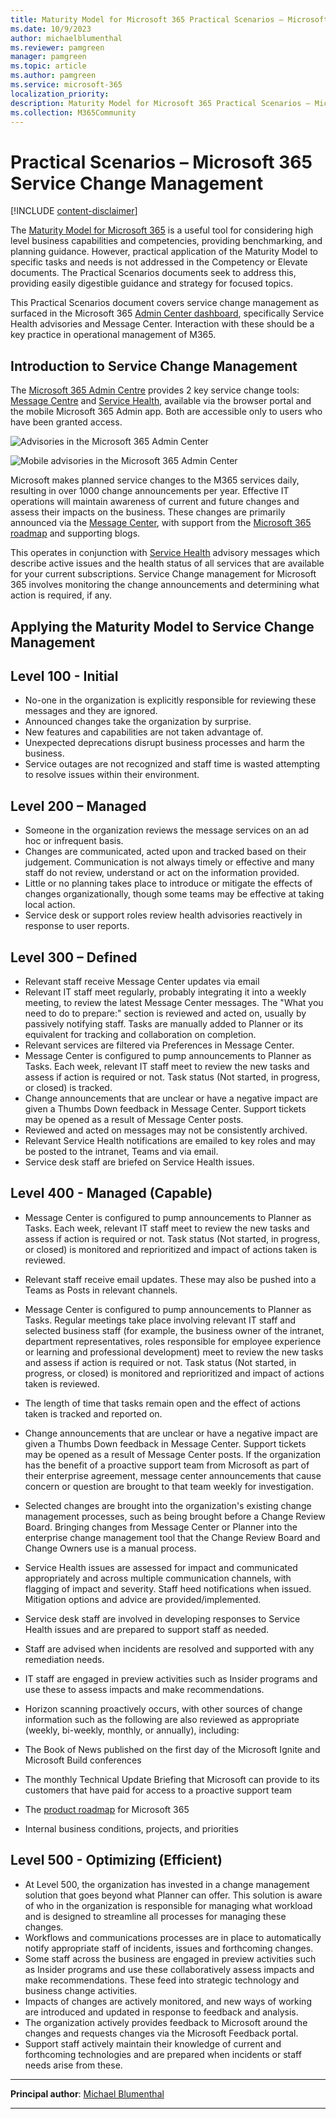 ```yaml
---
title: Maturity Model for Microsoft 365 Practical Scenarios – Microsoft 365 Service Change Management
ms.date: 10/9/2023
author: michaelblumenthal
ms.reviewer: pamgreen
manager: pamgreen
ms.topic: article
ms.author: pamgreen
ms.service: microsoft-365
localization_priority:
description: Maturity Model for Microsoft 365 Practical Scenarios – Microsoft 365 Service Change Management
ms.collection: M365Community
---
```


# Practical Scenarios – Microsoft 365 Service Change Management

[!INCLUDE [content-disclaimer](includes/content-disclaimer.md)]

The [Maturity Model for Microsoft 365](microsoft365-maturity-model--intro.md) is a useful tool for considering high level business capabilities and competencies, providing benchmarking, and planning guidance. However, practical application of the Maturity Model to specific tasks and needs is not addressed in the Competency or Elevate documents. The Practical Scenarios documents seek to address this, providing easily digestible guidance and strategy for focused topics.

This Practical Scenarios document covers service change management as surfaced in the Microsoft 365 [Admin Center dashboard](https://admin.microsoft.com/?source=applauncher#/homepage), specifically Service Health advisories and Message Center. Interaction with these should be a key practice in operational management of M365.

## Introduction to Service Change Management

The [Microsoft 365 Admin Centre](https://admin.microsoft.com/#/homepage) provides 2 key service change tools: [Message Centre](https://admin.microsoft.com/?source=applauncher#/MessageCenter) and [Service Health](https://admin.microsoft.com/?source=applauncher#/servicehealth/advisories), available via the browser portal and the mobile Microsoft 365 Admin app. Both are accessible only to users who have been granted access.

![Advisories in the Microsoft 365 Admin Center](media/maturity-model-microsoft365-servicing-microsoft365-service-change-management\advisories.jpg)

![Mobile advisories in the Microsoft 365 Admin Center](media/maturity-model-microsoft365-servicing-microsoft365-service-change-management\advisories-mobile.jpg)

Microsoft makes planned service changes to the M365 services daily, resulting in over 1000 change announcements per year. Effective IT operations will maintain awareness of current and future changes and assess their impacts on the business. These changes are primarily announced via the [Message Center](https://admin.microsoft.com/?source=applauncher#/MessageCenter), with support from the [Microsoft 365 roadmap](/microsoft-365/roadmap) and supporting blogs.

This operates in conjunction with [Service Health](https://admin.microsoft.com/?source=applauncher#/servicehealth/advisories) advisory messages which describe active issues and the health status of all services that are available for your current subscriptions. Service Change management for Microsoft 365 involves monitoring the change announcements and determining what action is required, if any.

## Applying the Maturity Model to Service Change Management

## Level 100 - Initial

- No-one in the organization is explicitly responsible for reviewing these messages and they are ignored.
- Announced changes take the organization by surprise.
- New features and capabilities are not taken advantage of.
- Unexpected deprecations disrupt business processes and harm the business.
- Service outages are not recognized and staff time is wasted attempting to resolve issues within their environment.

## Level 200 – Managed

- Someone in the organization reviews the message services on an ad hoc or infrequent basis.
- Changes are communicated, acted upon and tracked based on their judgement. Communication is not always timely or effective and many staff do not review, understand or act on the information provided.
- Little or no planning takes place to introduce or mitigate the effects of changes organizationally, though some teams may be effective at taking local action.
- Service desk or support roles review health advisories reactively in response to user reports.

## Level 300 – Defined

- Relevant staff receive Message Center updates via email
- Relevant IT staff meet regularly, probably integrating it into a weekly meeting, to review the latest Message Center messages. The "What you need to do to prepare:" section is reviewed and acted on, usually by passively notifying staff. Tasks are manually added to Planner or its equivalent for tracking and collaboration on completion.
- Relevant services are filtered via Preferences in Message Center.
- Message Center is configured to pump announcements to Planner as Tasks. Each week, relevant IT staff meet to review the new tasks and assess if action is required or not. Task status (Not started, in progress, or closed) is tracked.
- Change announcements that are unclear or have a negative impact are given a Thumbs Down feedback in Message Center. Support tickets may be opened as a result of Message Center posts.
- Reviewed and acted on messages may not be consistently archived.
- Relevant Service Health notifications are emailed to key roles and may be posted to the intranet, Teams and via email.
- Service desk staff are briefed on Service Health issues.

## Level 400 - Managed (Capable)

- Message Center is configured to pump announcements to Planner as Tasks. Each week, relevant IT staff meet to review the new tasks and assess if action is required or not. Task status (Not started, in progress, or closed) is monitored and reprioritized and impact of actions taken is reviewed.
- Relevant staff receive email updates. These may also be pushed into a Teams as Posts in relevant channels.
- Message Center is configured to pump announcements to Planner as Tasks. Regular meetings take place involving relevant IT staff and selected business staff (for example, the business owner of the intranet, department representatives, roles responsible for employee experience or learning and professional development) meet to review the new tasks and assess if action is required or not. Task status (Not started, in progress, or closed) is monitored and reprioritized and impact of actions taken is reviewed.
- The length of time that tasks remain open and the effect of actions taken is tracked and reported on.
- Change announcements that are unclear or have a negative impact are given a Thumbs Down feedback in Message Center. Support tickets may be opened as a result of Message Center posts. If the organization has the benefit of a proactive support team from Microsoft as part of their enterprise agreement, message center announcements that cause concern or question are brought to that team weekly for investigation.
- Selected changes are brought into the organization's existing change management processes, such as being brought before a Change Review Board. Bringing changes from Message Center or Planner into the enterprise change management tool that the Change Review Board and Change Owners use is a manual process.
- Service Health issues are assessed for impact and communicated appropriately and across multiple communication channels, with flagging of impact and severity. Staff heed notifications when issued. Mitigation options and advice are provided/implemented.
- Service desk staff are involved in developing responses to Service Health issues and are prepared to support staff as needed.
- Staff are advised when incidents are resolved and supported with any remediation needs.
- IT staff are engaged in preview activities such as Insider programs and use these to assess impacts and make recommendations.
- Horizon scanning proactively occurs, with other sources of change information such as the following are also reviewed as appropriate (weekly, bi-weekly, monthly, or annually), including:

- The Book of News published on the first day of the Microsoft Ignite and Microsoft Build conferences
- The monthly Technical Update Briefing that Microsoft can provide to its customers that have paid for access to a proactive support team
- The [product roadmap](/microsoft-365/roadmap) for Microsoft 365
- Internal business conditions, projects, and priorities

## Level 500 - Optimizing (Efficient)

- At Level 500, the organization has invested in a change management solution that goes beyond what Planner can offer. This solution is aware of who in the organization is responsible for managing what workload and is designed to streamline all processes for managing these changes.
- Workflows and communications processes are in place to automatically notify appropriate staff of incidents, issues and forthcoming changes.
- Some staff across the business are engaged in preview activities such as Insider programs and use these collaboratively assess impacts and make recommendations. These feed into strategic technology and business change activities.
- Impacts of changes are actively monitored, and new ways of working are introduced and updated in response to feedback and analysis.
- The organization actively provides feedback to Microsoft around the changes and requests changes via the Microsoft Feedback portal.
- Support staff actively maintain their knowledge of current and forthcoming technologies and are prepared when incidents or staff needs arise from these.

---

**Principal author**: [Michael Blumenthal](https://www.linkedin.com/in/michaelbblumenthal/)

---
